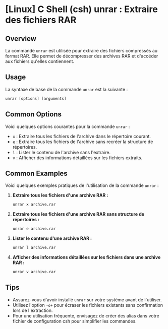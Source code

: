 # [Linux] C Shell (csh) unrar : Extraire des fichiers RAR

## Overview
La commande `unrar` est utilisée pour extraire des fichiers compressés au format RAR. Elle permet de décompresser des archives RAR et d'accéder aux fichiers qu'elles contiennent.

## Usage
La syntaxe de base de la commande `unrar` est la suivante :

```csh
unrar [options] [arguments]
```

## Common Options
Voici quelques options courantes pour la commande `unrar` :

- `x` : Extraire tous les fichiers de l'archive dans le répertoire courant.
- `e` : Extraire tous les fichiers de l'archive sans recréer la structure de répertoires.
- `l` : Lister le contenu de l'archive sans l'extraire.
- `v` : Afficher des informations détaillées sur les fichiers extraits.

## Common Examples
Voici quelques exemples pratiques de l'utilisation de la commande `unrar` :

1. **Extraire tous les fichiers d'une archive RAR :**
   ```csh
   unrar x archive.rar
   ```

2. **Extraire tous les fichiers d'une archive RAR sans structure de répertoires :**
   ```csh
   unrar e archive.rar
   ```

3. **Lister le contenu d'une archive RAR :**
   ```csh
   unrar l archive.rar
   ```

4. **Afficher des informations détaillées sur les fichiers dans une archive RAR :**
   ```csh
   unrar v archive.rar
   ```

## Tips
- Assurez-vous d'avoir installé `unrar` sur votre système avant de l'utiliser.
- Utilisez l'option `-o+` pour écraser les fichiers existants sans confirmation lors de l'extraction.
- Pour une utilisation fréquente, envisagez de créer des alias dans votre fichier de configuration csh pour simplifier les commandes.